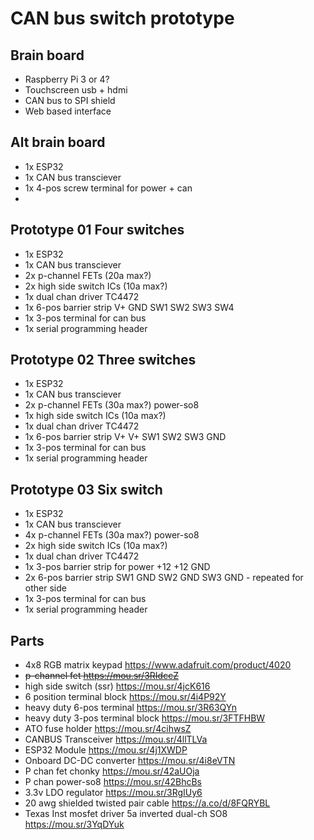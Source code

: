 # CAN bus switch prototype

## Brain board
* Raspberry Pi 3 or 4?
* Touchscreen usb + hdmi
* CAN bus to SPI shield
* Web based interface

## Alt brain board
* 1x ESP32
* 1x CAN bus transciever
* 1x 4-pos screw terminal for power + can
* 

## Prototype 01 Four switches
* 1x ESP32
* 1x CAN bus transciever
* 2x p-channel FETs (20a max?)
* 2x high side switch ICs (10a max?)
* 1x dual chan driver TC4472
* 1x 6-pos barrier strip V+ GND SW1 SW2 SW3 SW4
* 1x 3-pos terminal for can bus
* 1x serial programming header

## Prototype 02 Three switches
* 1x ESP32
* 1x CAN bus transciever
* 2x p-channel FETs (30a max?) power-so8
* 1x high side switch ICs (10a max?)
* 1x dual chan driver TC4472
* 1x 6-pos barrier strip V+ V+ SW1 SW2 SW3 GND
* 1x 3-pos terminal for can bus
* 1x serial programming header

## Prototype 03 Six switch
* 1x ESP32
* 1x CAN bus transciever
* 4x p-channel FETs (30a max?) power-so8
* 2x high side switch ICs (10a max?)
* 1x dual chan driver TC4472
* 1x 3-pos barrier strip for power +12 +12 GND
* 2x 6-pos barrier strip SW1 GND SW2 GND SW3 GND - repeated for other side
* 1x 3-pos terminal for can bus
* 1x serial programming header

## Parts
* 4x8 RGB matrix keypad https://www.adafruit.com/product/4020
* ~~p-channel fet https://mou.sr/3RIdccZ~~
* high side switch (ssr) https://mou.sr/4jcK616
* 6 position terminal block https://mou.sr/4i4P92Y
* heavy duty 6-pos terminal https://mou.sr/3R63QYn
* heavy duty 3-pos terminal block https://mou.sr/3FTFHBW
* ATO fuse holder https://mou.sr/4cihwsZ
* CANBUS Transceiver https://mou.sr/4llTLVa 
* ESP32 Module https://mou.sr/4j1XWDP
* Onboard DC-DC converter https://mou.sr/4i8eVTN
* P chan fet chonky https://mou.sr/42aUOja
* P chan power-so8 https://mou.sr/42BhcBs
* 3.3v LDO regulator https://mou.sr/3RgIUy6
* 20 awg shielded twisted pair cable https://a.co/d/8FQRYBL
* Texas Inst mosfet driver 5a inverted dual-ch SO8 https://mou.sr/3YqDYuk
  
